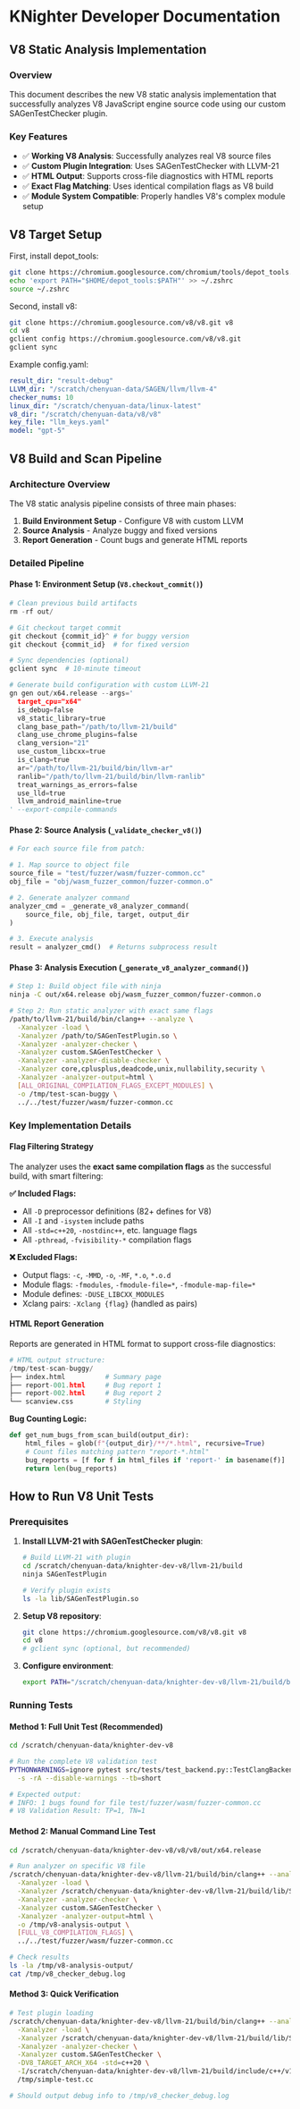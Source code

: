 # KNighter Developer Documentation

## V8 Static Analysis Implementation

### Overview
This document describes the new V8 static analysis implementation that successfully analyzes V8 JavaScript engine source code using our custom SAGenTestChecker plugin.

### Key Features
- ✅ **Working V8 Analysis**: Successfully analyzes real V8 source files
- ✅ **Custom Plugin Integration**: Uses SAGenTestChecker with LLVM-21
- ✅ **HTML Output**: Supports cross-file diagnostics with HTML reports
- ✅ **Exact Flag Matching**: Uses identical compilation flags as V8 build
- ✅ **Module System Compatible**: Properly handles V8's complex module setup

## V8 Target Setup

First, install depot_tools:
```bash
git clone https://chromium.googlesource.com/chromium/tools/depot_tools.git $HOME/depot_tools
echo 'export PATH="$HOME/depot_tools:$PATH"' >> ~/.zshrc
source ~/.zshrc
```

Second, install v8:
```bash
git clone https://chromium.googlesource.com/v8/v8.git v8
cd v8
gclient config https://chromium.googlesource.com/v8/v8.git
gclient sync
```

Example config.yaml:
```yaml
result_dir: "result-debug"
LLVM_dir: "/scratch/chenyuan-data/SAGEN/llvm/llvm-4"
checker_nums: 10
linux_dir: "/scratch/chenyuan-data/linux-latest"
v8_dir: "/scratch/chenyuan-data/v8/v8"
key_file: "llm_keys.yaml"
model: "gpt-5"
```

## V8 Build and Scan Pipeline

### Architecture Overview

The V8 static analysis pipeline consists of three main phases:

1. **Build Environment Setup** - Configure V8 with custom LLVM
2. **Source Analysis** - Analyze buggy and fixed versions
3. **Report Generation** - Count bugs and generate HTML reports

### Detailed Pipeline

#### Phase 1: Environment Setup (`V8.checkout_commit()`)

```python
# Clean previous build artifacts
rm -rf out/

# Git checkout target commit
git checkout {commit_id}^ # for buggy version
git checkout {commit_id}  # for fixed version

# Sync dependencies (optional)
gclient sync  # 10-minute timeout

# Generate build configuration with custom LLVM-21
gn gen out/x64.release --args='
  target_cpu="x64"
  is_debug=false
  v8_static_library=true
  clang_base_path="/path/to/llvm-21/build"
  clang_use_chrome_plugins=false
  clang_version="21"
  use_custom_libcxx=true
  is_clang=true
  ar="/path/to/llvm-21/build/bin/llvm-ar"
  ranlib="/path/to/llvm-21/build/bin/llvm-ranlib"
  treat_warnings_as_errors=false
  use_lld=true
  llvm_android_mainline=true
' --export-compile-commands
```

#### Phase 2: Source Analysis (`_validate_checker_v8()`)

```python
# For each source file from patch:

# 1. Map source to object file
source_file = "test/fuzzer/wasm/fuzzer-common.cc"
obj_file = "obj/wasm_fuzzer_common/fuzzer-common.o"

# 2. Generate analyzer command
analyzer_cmd = _generate_v8_analyzer_command(
    source_file, obj_file, target, output_dir
)

# 3. Execute analysis
result = analyzer_cmd()  # Returns subprocess result
```

#### Phase 3: Analysis Execution (`_generate_v8_analyzer_command()`)

```bash
# Step 1: Build object file with ninja
ninja -C out/x64.release obj/wasm_fuzzer_common/fuzzer-common.o

# Step 2: Run static analyzer with exact same flags
/path/to/llvm-21/build/bin/clang++ --analyze \
  -Xanalyzer -load \
  -Xanalyzer /path/to/SAGenTestPlugin.so \
  -Xanalyzer -analyzer-checker \
  -Xanalyzer custom.SAGenTestChecker \
  -Xanalyzer -analyzer-disable-checker \
  -Xanalyzer core,cplusplus,deadcode,unix,nullability,security \
  -Xanalyzer -analyzer-output=html \
  [ALL_ORIGINAL_COMPILATION_FLAGS_EXCEPT_MODULES] \
  -o /tmp/test-scan-buggy \
  ../../test/fuzzer/wasm/fuzzer-common.cc
```

### Key Implementation Details

#### Flag Filtering Strategy

The analyzer uses the **exact same compilation flags** as the successful build, with smart filtering:

**✅ Included Flags:**
- All `-D` preprocessor definitions (82+ defines for V8)
- All `-I` and `-isystem` include paths
- All `-std=c++20`, `-nostdinc++`, etc. language flags
- All `-pthread`, `-fvisibility-*` compilation flags

**❌ Excluded Flags:**
- Output flags: `-c`, `-MMD`, `-o`, `-MF`, `*.o`, `*.o.d`
- Module flags: `-fmodules`, `-fmodule-file=*`, `-fmodule-map-file=*`
- Module defines: `-DUSE_LIBCXX_MODULES`
- Xclang pairs: `-Xclang {flag}` (handled as pairs)

#### HTML Report Generation

Reports are generated in HTML format to support cross-file diagnostics:

```python
# HTML output structure:
/tmp/test-scan-buggy/
├── index.html          # Summary page
├── report-001.html     # Bug report 1
├── report-002.html     # Bug report 2
└── scanview.css        # Styling
```

**Bug Counting Logic:**
```python
def get_num_bugs_from_scan_build(output_dir):
    html_files = glob(f"{output_dir}/**/*.html", recursive=True)
    # Count files matching pattern "report-*.html"
    bug_reports = [f for f in html_files if 'report-' in basename(f)]
    return len(bug_reports)
```

## How to Run V8 Unit Tests

### Prerequisites

1. **Install LLVM-21 with SAGenTestChecker plugin**:
   ```bash
   # Build LLVM-21 with plugin
   cd /scratch/chenyuan-data/knighter-dev-v8/llvm-21/build
   ninja SAGenTestPlugin

   # Verify plugin exists
   ls -la lib/SAGenTestPlugin.so
   ```

2. **Setup V8 repository**:
   ```bash
   git clone https://chromium.googlesource.com/v8/v8.git v8
   cd v8
   # gclient sync (optional, but recommended)
   ```

3. **Configure environment**:
   ```bash
   export PATH="/scratch/chenyuan-data/knighter-dev-v8/llvm-21/build/bin:$PATH"
   ```

### Running Tests

#### Method 1: Full Unit Test (Recommended)

```bash
cd /scratch/chenyuan-data/knighter-dev-v8

# Run the complete V8 validation test
PYTHONWARNINGS=ignore pytest src/tests/test_backend.py::TestClangBackend::test_evaluate_v8 \
  -s -rA --disable-warnings --tb=short

# Expected output:
# INFO: 1 bugs found for file test/fuzzer/wasm/fuzzer-common.cc
# V8 Validation Result: TP=1, TN=1
```

#### Method 2: Manual Command Line Test

```bash
cd /scratch/chenyuan-data/knighter-dev-v8/v8/v8/out/x64.release

# Run analyzer on specific V8 file
/scratch/chenyuan-data/knighter-dev-v8/llvm-21/build/bin/clang++ --analyze \
  -Xanalyzer -load \
  -Xanalyzer /scratch/chenyuan-data/knighter-dev-v8/llvm-21/build/lib/SAGenTestPlugin.so \
  -Xanalyzer -analyzer-checker \
  -Xanalyzer custom.SAGenTestChecker \
  -Xanalyzer -analyzer-output=html \
  -o /tmp/v8-analysis-output \
  [FULL_V8_COMPILATION_FLAGS] \
  ../../test/fuzzer/wasm/fuzzer-common.cc

# Check results
ls -la /tmp/v8-analysis-output/
cat /tmp/v8_checker_debug.log
```

#### Method 3: Quick Verification

```bash
# Test plugin loading
/scratch/chenyuan-data/knighter-dev-v8/llvm-21/build/bin/clang++ --analyze \
  -Xanalyzer -load \
  -Xanalyzer /scratch/chenyuan-data/knighter-dev-v8/llvm-21/build/lib/SAGenTestPlugin.so \
  -Xanalyzer -analyzer-checker \
  -Xanalyzer custom.SAGenTestChecker \
  -DV8_TARGET_ARCH_X64 -std=c++20 \
  -I/scratch/chenyuan-data/knighter-dev-v8/llvm-21/build/include/c++/v1 \
  /tmp/simple-test.cc

# Should output debug info to /tmp/v8_checker_debug.log
```
